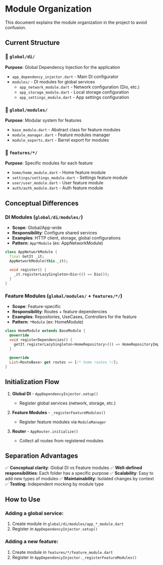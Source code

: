 # Module Organization

This document explains the module organization in the project to avoid confusion.

## Current Structure

### 📁 `global/di/`
**Purpose**: Global Dependency Injection for the application
- `app_dependency_injector.dart` - Main DI configurator
- `modules/` - DI modules for global services
  - `app_network_module.dart` - Network configuration (Dio, etc.)
  - `app_storage_module.dart` - Local storage configuration
  - `app_settings_module.dart` - App settings configuration

### 📁 `global/modules/`
**Purpose**: Modular system for features
- `base_module.dart` - Abstract class for feature modules
- `module_manager.dart` - Feature modules manager
- `module_exports.dart` - Barrel export for modules

### 📁 `features/*/`
**Purpose**: Specific modules for each feature
- `home/home_module.dart` - Home feature module
- `settings/settings_module.dart` - Settings feature module
- `user/user_module.dart` - User feature module
- `auth/auth_module.dart` - Auth feature module

## Conceptual Differences

### DI Modules (`global/di/modules/`)
- **Scope**: Global/App-wide
- **Responsibility**: Configure shared services
- **Examples**: HTTP client, storage, global configurations
- **Pattern**: `App*Module` (ex: AppNetworkModule)

```dart
class AppNetworkModule {
  final GetIt _it;
  AppNetworkModule(this._it);
  
  void register() {
    _it.registerLazySingleton<Dio>(() => Dio());
  }
}
```

### Feature Modules (`global/modules/` + `features/*/`)
- **Scope**: Feature-specific
- **Responsibility**: Routes + feature dependencies
- **Examples**: Repositories, UseCases, Controllers for the feature
- **Pattern**: `*Module` (ex: HomeModule)

```dart
class HomeModule extends BaseModule {
  @override
  void registerDependencies() {
    getIt.registerLazySingleton<HomeRepository>(() => HomeRepositoryImpl());
  }
  
  @override
  List<RouteBase> get routes => [/* home routes */];
}
```

## Initialization Flow

1. **Global DI** - `AppDependencyInjector.setup()`
   - Register global services (network, storage, etc.)
   
2. **Feature Modules** - `_registerFeatureModules()`
   - Register feature modules via `ModuleManager`
   
3. **Router** - `AppRouter.initialize()`
   - Collect all routes from registered modules

## Separation Advantages

✅ **Conceptual clarity**: Global DI vs Feature modules
✅ **Well-defined responsibilities**: Each folder has a specific purpose
✅ **Scalability**: Easy to add new types of modules
✅ **Maintainability**: Isolated changes by context
✅ **Testing**: Independent mocking by module type

## How to Use

### Adding a global service:
1. Create module in `global/di/modules/app_*_module.dart`
2. Register in `AppDependencyInjector.setup()`

### Adding a new feature:
1. Create module in `features/*/feature_module.dart`
2. Register in `AppDependencyInjector._registerFeatureModules()`
